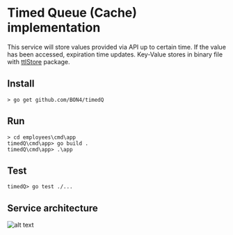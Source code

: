 # Timed Queue (Cache) implementation
This service will store values provided via API up to certain time. If the value has been accessed, expiration time updates. Key-Value stores in binary file with [ttlStore](https://github.com/BON4/timedQ/tree/master/pkg/ttlstore) package.

## Install
```
> go get github.com/BON4/timedQ
```

## Run
```
> cd employees\cmd\app
timedQ\cmd\app> go build .
timedQ\cmd\app> .\app
```

## Test
```
timedQ> go test ./...
```


## Service architecture
![alt text](https://github.com/BON4/timedQ/blob/master/architecture.svg?raw=true)
